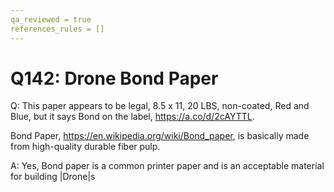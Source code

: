 ```yaml
---
qa_reviewed = true
references_rules = []
---
```


# Q142: Drone Bond Paper

Q: This paper appears to be legal, 8.5 x 11, 20 LBS, non-coated, Red and Blue, but it says Bond on the label, https://a.co/d/2cAYTTL.

Bond Paper, https://en.wikipedia.org/wiki/Bond_paper, is basically made from high-quality durable fiber pulp.

A: Yes, Bond paper is a common printer paper and is an acceptable material for building |Drone|s